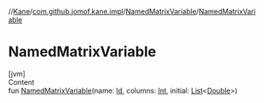 //[Kane](../../index.md)/[com.github.jomof.kane.impl](../index.md)/[NamedMatrixVariable](index.md)/[NamedMatrixVariable](-named-matrix-variable.md)



# NamedMatrixVariable  
[jvm]  
Content  
fun [NamedMatrixVariable](-named-matrix-variable.md)(name: [Id](../index.md#%5Bcom.github.jomof.kane.impl%2FId%2F%2F%2FPointingToDeclaration%2F%5D%2FClasslikes%2F-1292969989), columns: [Int](https://kotlinlang.org/api/latest/jvm/stdlib/kotlin/-int/index.html), initial: [List](https://kotlinlang.org/api/latest/jvm/stdlib/kotlin.collections/-list/index.html)<[Double](https://kotlinlang.org/api/latest/jvm/stdlib/kotlin/-double/index.html)>)  



